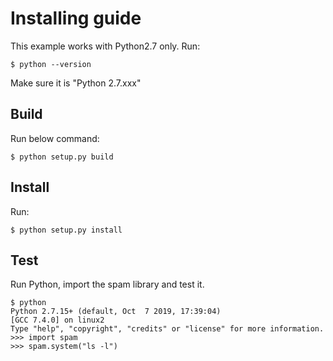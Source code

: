 # Installing guide
This example works with Python2.7 only. Run:
```
$ python --version
```
Make sure it is "Python 2.7.xxx"

## Build
Run below command:
```
$ python setup.py build
```

## Install
Run:
```
$ python setup.py install
```

## Test
Run Python, import the spam library and test it.
```
$ python
Python 2.7.15+ (default, Oct  7 2019, 17:39:04) 
[GCC 7.4.0] on linux2
Type "help", "copyright", "credits" or "license" for more information.
>>> import spam
>>> spam.system("ls -l")
```
